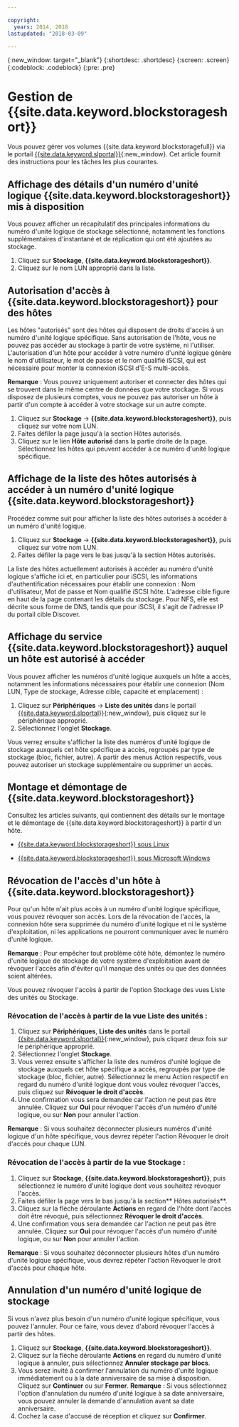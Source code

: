 ```yaml
---

copyright:
  years: 2014, 2018
lastupdated: "2018-03-09"

---
```

{:new_window: target="_blank"}
{:shortdesc: .shortdesc}
{:screen: .screen}
{:codeblock: .codeblock}
{:pre: .pre}

# Gestion de {{site.data.keyword.blockstorageshort}}

Vous pouvez gérer vos volumes {{site.data.keyword.blockstoragefull}} via le portail [{{site.data.keyword.slportal}}](https://control.softlayer.com/){:new_window}. Cet article fournit des instructions pour les tâches les plus courantes.

## Affichage des détails d'un numéro d'unité logique {{site.data.keyword.blockstorageshort}} mis à disposition

Vous pouvez afficher un récapitulatif des principales informations du numéro d'unité logique de stockage sélectionné, notamment les fonctions supplémentaires d'instantané et de réplication qui ont été ajoutées au stockage.

1. Cliquez sur **Stockage**, **{{site.data.keyword.blockstorageshort}}**.
2. Cliquez sur le nom LUN approprié dans la liste.

## Autorisation d'accès à {{site.data.keyword.blockstorageshort}} pour des hôtes

Les hôtes "autorisés" sont des hôtes qui disposent de droits d'accès à un numéro d'unité logique spécifique. Sans autorisation de l'hôte, vous ne pouvez pas accéder au stockage à partir de votre système, ni l'utiliser. L'autorisation d'un hôte pour accéder à votre numéro d'unité logique génère le nom d'utilisateur, le mot de passe et le nom qualifié iSCSI, qui est nécessaire pour monter la connexion iSCSI d'E-S multi-accès.

**Remarque** : Vous pouvez uniquement autoriser et connecter des hôtes qui se trouvent dans le même centre de données que votre stockage. Si vous disposez de plusieurs comptes, vous ne pouvez pas autoriser un hôte à partir d'un compte à accéder à votre stockage sur un autre compte.

1. Cliquez sur **Stockage** -> **{{site.data.keyword.blockstorageshort}}**, puis cliquez sur votre nom LUN.
2. Faites défiler la page jusqu'à la section Hôtes autorisés.
3. Cliquez sur le lien **Hôte autorisé** dans la partie droite de la page. Sélectionnez les hôtes qui peuvent accéder à ce numéro d'unité logique spécifique.

 

## Affichage de la liste des hôtes autorisés à accéder à un numéro d'unité logique {{site.data.keyword.blockstorageshort}}

Procédez comme suit pour afficher la liste des hôtes autorisés à accéder à un numéro d'unité logique.

1. Cliquez sur **Stockage** -> **{{site.data.keyword.blockstorageshort}}**, puis cliquez sur votre nom LUN.
2. Faites défiler la page vers le bas jusqu'à la section Hôtes autorisés.

La liste des hôtes actuellement autorisés à accéder au numéro d'unité logique s'affiche ici et, en particulier pour iSCSI, les informations d'authentification nécessaires pour établir une connexion : Nom d'utilisateur, Mot de passe et Nom qualifié iSCSI hôte. L'adresse cible figure en haut de la page contenant les détails du stockage. Pour NFS, elle est décrite sous forme de DNS, tandis que pour iSCSI, il s'agit de l'adresse IP du portail cible Discover.

 

## Affichage du service {{site.data.keyword.blockstorageshort}} auquel un hôte est autorisé à accéder

Vous pouvez afficher les numéros d'unité logique auxquels un hôte a accès, notamment les informations nécessaires pour établir une connexion (Nom LUN, Type de stockage, Adresse cible, capacité et emplacement) :

1. Cliquez sur **Périphériques** -> **Liste des unités** dans le portail [{{site.data.keyword.slportal}}](http://control.softlayer.com/){:new_window}, puis cliquez sur le périphérique approprié.
2. Sélectionnez l'onglet **Stockage**.

Vous verrez ensuite s'afficher la liste des numéros d'unité logique de stockage auxquels cet hôte spécifique a accès, regroupés par type de stockage (bloc, fichier, autre). A partir des menus Action respectifs, vous pouvez autoriser un stockage supplémentaire ou supprimer un accès.

 

## Montage et démontage de {{site.data.keyword.blockstorageshort}}

Consultez les articles suivants, qui contiennent des détails sur le montage et le démontage de {{site.data.keyword.blockstorageshort}} à partir d'un hôte.

- [{{site.data.keyword.blockstorageshort}} sous Linux](accessing_block_storage_linux.html)

- [{{site.data.keyword.blockstorageshort}} sous Microsoft Windows](accessing-block-storage-windows.html)

 

## Révocation de l'accès d'un hôte à {{site.data.keyword.blockstorageshort}}

Pour qu'un hôte n'ait plus accès à un numéro d'unité logique spécifique, vous pouvez révoquer son accès. Lors de la révocation de l'accès, la connexion hôte sera supprimée du numéro d'unité logique et ni le système d'exploitation, ni les applications ne pourront communiquer avec le numéro d'unité logique.

**Remarque** : Pour empêcher tout problème côté hôte, démontez le numéro d'unité logique de stockage de votre système d'exploitation avant de révoquer l'accès afin d'éviter qu'il manque des unités ou que des données soient altérées.

Vous pouvez révoquer l'accès à partir de l'option Stockage des vues Liste des unités ou Stockage.

### Révocation de l'accès à partir de la vue Liste des unités :

1. Cliquez sur **Périphériques**, **Liste des unités** dans le portail [{{site.data.keyword.slportal}}](https://control.softlayer.com/){:new_window}, puis cliquez deux fois sur le périphérique approprié.
2. Sélectionnez l'onglet **Stockage**.
3. Vous verrez ensuite s'afficher la liste des numéros d'unité logique de stockage auxquels cet hôte spécifique a accès, regroupés par type de stockage (bloc, fichier, autre). Sélectionnez le menu Action respectif en regard du numéro d'unité logique dont vous voulez révoquer l'accès, puis cliquez sur **Révoquer le droit d'accès**.
4. Une confirmation vous sera demandée car l'action ne peut pas être annulée. Cliquez sur **Oui** pour révoquer l'accès d'un numéro d'unité logique, ou sur **Non** pour annuler l'action.

**Remarque** : Si vous souhaitez déconnecter plusieurs numéros d'unité logique d'un hôte spécifique, vous devrez répéter l'action Révoquer le droit d'accès pour chaque LUN.


### Révocation de l'accès à partir de la vue Stockage :

1. Cliquez sur **Stockage**, **{{site.data.keyword.blockstorageshort}}**, puis sélectionnez le numéro d'unité logique dont vous souhaitez révoquer l'accès.
2. Faites défiler la page vers le bas jusqu'à la section** Hôtes autorisés**.
3. Cliquez sur la flèche déroulante **Actions** en regard de l'hôte dont l'accès doit être révoqué, puis sélectionnez **Révoquer le droit d'accès**.
4. Une confirmation vous sera demandée car l'action ne peut pas être annulée. Cliquez sur **Oui** pour révoquer l'accès d'un numéro d'unité logique, ou sur **Non** pour annuler l'action.

**Remarque** : Si vous souhaitez déconnecter plusieurs hôtes d'un numéro d'unité logique spécifique, vous devrez répéter l'action Révoquer le droit d'accès pour chaque hôte.

 

## Annulation d'un numéro d'unité logique de stockage

Si vous n'avez plus besoin d'un numéro d'unité logique spécifique, vous pouvez l'annuler. Pour ce faire, vous devez d'abord révoquer l'accès à partir des hôtes.

1. Cliquez sur **Stockage**, **{{site.data.keyword.blockstorageshort}}**.
2. Cliquez sur la flèche déroulante **Actions** en regard du numéro d'unité logique à annuler, puis sélectionnez **Annuler stockage par blocs**.
3. Vous serez invité à confirmer l'annulation du numéro d'unité logique immédiatement ou à la date anniversaire de sa mise à disposition. Cliquez sur **Continuer** ou sur **Fermer**.
**Remarque** : Si vous sélectionnez l'option d'annulation du numéro d'unité logique à sa date anniversaire, vous pouvez annuler la demande d'annulation avant sa date anniversaire.
4. Cochez la case d'accusé de réception et cliquez sur **Confirmer**.

 

